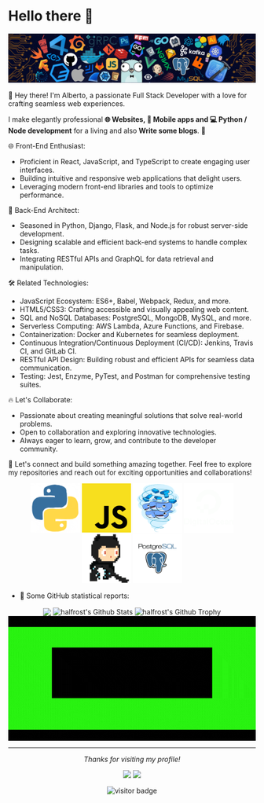 # Hello there 👋

![](https://github.com/siddharthdeo99/siddharthdeo99/blob/master/siddharthdeo99/siddharthdeo99/icons/header_.png)

👋 Hey there! I'm Alberto, a passionate Full Stack Developer with a love for crafting seamless web experiences.

I make elegantly professional **🌐 Websites, 📱 Mobile apps and 💻 Python / Node development** for a living and also **Write some blogs**. 🌈  

🌐 Front-End Enthusiast:
- Proficient in React, JavaScript, and TypeScript to create engaging user interfaces.
- Building intuitive and responsive web applications that delight users.
- Leveraging modern front-end libraries and tools to optimize performance.

💼 Back-End Architect:
- Seasoned in Python, Django, Flask, and Node.js for robust server-side development.
- Designing scalable and efficient back-end systems to handle complex tasks.
- Integrating RESTful APIs and GraphQL for data retrieval and manipulation.

🛠️ Related Technologies:
- JavaScript Ecosystem: ES6+, Babel, Webpack, Redux, and more.
- HTML5/CSS3: Crafting accessible and visually appealing web content.
- SQL and NoSQL Databases: PostgreSQL, MongoDB, MySQL, and more.
- Serverless Computing: AWS Lambda, Azure Functions, and Firebase.
- Containerization: Docker and Kubernetes for seamless deployment.
- Continuous Integration/Continuous Deployment (CI/CD): Jenkins, Travis CI, and GitLab CI.
- RESTful API Design: Building robust and efficient APIs for seamless data communication.
- Testing: Jest, Enzyme, PyTest, and Postman for comprehensive testing suites.

🔥 Let's Collaborate:
- Passionate about creating meaningful solutions that solve real-world problems.
- Open to collaboration and exploring innovative technologies.
- Always eager to learn, grow, and contribute to the developer community.

🌟 Let's connect and build something amazing together. Feel free to explore my repositories and reach out for exciting opportunities and collaborations!


<p align="center">
<img src="https://github.com/siddharthdeo99/siddharthdeo99/blob/master/siddharthdeo99/siddharthdeo99/icons/giphy.gif" height="100" width="100"/>
<img src="https://github.com/siddharthdeo99/siddharthdeo99/blob/master/siddharthdeo99/siddharthdeo99/icons/js.png" height="100" width="100"/>
<img src="https://github.com/siddharthdeo99/siddharthdeo99/blob/master/siddharthdeo99/siddharthdeo99/icons/docker.gif" height="100" width="100"/>
<img src="https://github.com/siddharthdeo99/siddharthdeo99/blob/master/siddharthdeo99/siddharthdeo99/icons/do.gif" height="100" width="100"/>
<img src="https://github.com/siddharthdeo99/siddharthdeo99/blob/master/siddharthdeo99/siddharthdeo99/icons/github.gif" height="100" width="100"/>
<img src="https://github.com/siddharthdeo99/siddharthdeo99/blob/master/siddharthdeo99/siddharthdeo99/icons/postgresql.gif" height="100" width="100"/>
</p>


* 👑   Some GitHub statistical reports:

<p align="center">
<img align="center" src="https://github-readme-stats.vercel.app/api/top-langs/?username=siddharthdeo99&hide_langs_below=1&theme=default&line_height=27&layout=compact" />
<img align="center" src="https://github-readme-stats.vercel.app/api?username=siddharthdeo99&show_icons=true&count_private=true&include_all_commits=true&line_height=21" alt="halfrost's Github Stats" />
<img align="center" src="https://github-profile-trophy.vercel.app/?username=siddharthdeo99&column=7" alt="halfrost's Github Trophy" />
<img align="center" src="https://github.com/siddharthdeo99/siddharthdeo99/blob/master/siddharthdeo99/siddharthdeo99/icons/Siddharth%20deo.gif" />
</p>

</details>
  
<hr>
<p align="center">
  <i>Thanks for visiting my profile! </i>

<p align="center">
<a href= "https://github.com/siddharthdeo99"><img src="https://img.icons8.com/material-outlined/27/000000/ball-point-pen.png"/></a>
<a href= "https://www.linkedin.com/in/siddharth-lal-deo-56083b142/"><img src="https://img.icons8.com/material-outlined/30/000000/linkedin.png"/></a>
</p>

<p  align="center">
<img src="https://visitor-badge.laobi.icu/badge?page_id=siddharthdeo99.Siddharthdeo" alt="visitor badge"/>       
</p>

</p>
